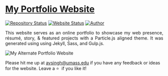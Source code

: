 # <a href="https://balajeeav.netlify.app/" target="_blank">My Portfolio Website</a>

[![Repository Status](https://img.shields.io/badge/Repository%20Status-Maintained-dark%20green.svg)](https://github.com/balajeeav/avbalajee.github.io/)
[![Website Status](https://img.shields.io/badge/Website%20Status-Online-green)](https://balajeeav.netlify.app)
[![Author](https://img.shields.io/badge/Author-Balajee%20A%20V-red)](https://www.linkedin.com/in/balajeevg-techclog/)


 <p align="justify">This website serves as an online portfolio to showcase my web presence, résumé, story, & featured projects with a Particle.js aligned theme. It was generated using using Jekyll, Sass, and Gulp.js.</p>

![My Alternate Portfolio Website](https://github.com/balajeeav/avbalajee.github.io/blob/master/My-Portfolio-Website.JPG)

Please hit me up at avsingh@umass.edu if you have any feedback or ideas for the website. Leave a :star: &nbsp;if you like it!
